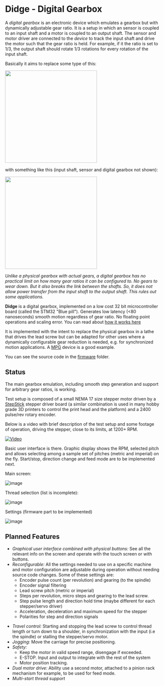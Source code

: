 # Didge - Digital Gearbox

A *digital gearbox* is an electronic device which emulates a gearbox but with
dynamically adjustable gear ratio. It is a setup in which an sensor is coupled
to an input shaft and a motor is coupled to an output shaft. The sensor and
motor driver are connected to the *device* to track the input shaft and drive the
motor such that the gear ratio is held. For example, if it the ratio is set to 1/3,
the output shaft should rotate 1/3 rotations for every rotation of the input shaft.

Basically it aims to replace some type of this:

<img width=300 src=https://www.practicalmachinist.com/vb/attachments/f38/55156d1342154633-ot-repairing-lathe-gearbox-teeth-img_3978.jpg />

with something like this (input shaft, sensor and digital gearbox not shown):

<img width=300 src=https://www.photomacrography.net/forum/userpix/679_CU_of_Stepper_timing_belts_and_pulleys_1.jpg />

*Unlike a physical gearbox with actual gears, a digital gearbox has no practical 
limit on how many gear ratios it can be configured to. No gears to wear down. But
it also breaks the link between the shafts. So, it does not allow power transfer
from the input shaft to the output shaft. This rules out some applications.*

**Didge** is a digital gearbox, implemented on a low cost 32 bit microcontroller
board (called the STM32 "Blue pill"). Generates low latency (<80 nanoseconds)
smooth motion regardless of gear ratio. No floating point operations and scaling error. 
You can read about [how it works here](https://github.com/prototypicall/Didge/blob/master/doc/How.md)

It is implemented with the intent to replace the physical gearbox in a lathe that 
drives the lead screw but can be adapted for other uses where a dynamically 
configurable gear reduction is needed, e.g. for synchronized motion applications.
A [MPG](https://en.wikipedia.org/wiki/Manual_pulse_generator) device is a good example.

You can see the source code in the [firmware](https://github.com/prototypicall/Didge/tree/master/firmware) folder.

## Status
The main gearbox emulation, including smooth step generation and support for
arbitrary gear ratios, is working.

Test setup is composed of a small NEMA 17 size stepper motor driven by a
[StepStick](https://reprap.org/wiki/StepStick) stepper driver board (a similar
combination is used in many hobby grade 3D printers to control the print head
and the platform) and a 2400 pulse/rev rotary encoder.

Below is a video with brief description of the test setup and some footage of 
operation, driving the stepper, close to its limits, at 1200+ RPM.

[![Video](https://img.youtube.com/vi/SvH-SeT9NUI/0.jpg)](https://www.youtube.com/watch?v=SvH-SeT9NUI)

Basic user interface is there. Graphic display shows the RPM, selected pitch and 
allows selecting among a sample set of pitches (metric and imperial) on the fly.
Start/stop, direction change and feed mode are to be implemented next.

Main screen:

![image](https://user-images.githubusercontent.com/61201064/81103576-167a3d00-8ec6-11ea-9a63-47692b28831e.png)

Thread selection (list is incomplete):

![image](https://user-images.githubusercontent.com/61201064/81103740-550ff780-8ec6-11ea-89ad-c3a49410a3ab.png)

Settings (firmware part to be implemented)

![image](https://user-images.githubusercontent.com/61201064/81104130-e8e1c380-8ec6-11ea-884f-5c273bb3ed99.png)


## Planned Features

* *Graphical user interface combined with physical buttons:* See all the relevant
    info on the screen and operate with the touch screen or with buttons.
* *Reconfigurable:* All the settings needed to use on a specific machine and motor
    configuration are adjustable during operation without needing source code changes.
    Some of these settings are:
    * Encoder pulse count (per revolution) and gearing (to the spindle)
    * Encoder signal filtering
    * Lead screw pitch (metric or imperial)
    * Steps per revolution, micro steps and gearing to the lead screw.
    * Step pulse length and direction hold time (maybe different for each 
        stepper/servo driver)
    * Acceleration, deceleration and maximum speed for the stepper
    * Polarities for step and direction signals
- *Travel control:* Starting and stopping the lead screw to control thread length
    or turn down to a shoulder, in synchronization with the input (i.e the spindle) 
    or stalling the stepper/servo motor.
- *Jogging:* Move the carriage for precise positioning.
- *Safety:* 
    * Keep the motor in valid speed range, disengage if exceeded. 
    * E-STOP. Input and output to integrate with the rest of the system
    * Motor position tracking.
- *Dual motor drive:* Ability use a second motor, attached to a pinion rack mechanism
    for example, to be used for feed mode.
- *Multi-start thread support*
